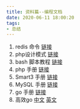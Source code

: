 ```yaml
---
title: 资料篇--编程文档
date: 2020-06-11 18:00:20
tags:
- 总结
---
```


1. redis 命令 [链接](https://redis.readthedocs.io/en/2.4/index.html)
2. php设计模式 [链接](https://hulin.gitbook.io/design-patterns-by-php/)
3. bash 脚本教程 [链接](https://wangdoc.com/bash/index.html)
4. php 手册 [链接](https://www.php.net/manual/zh/index.php)
5. Smart3 手册 [链接](https://www.smarty.net/docs/zh_CN/)
6. MySQL 手册 [链接](https://dev.mysql.com/doc/)
7. go 手册 [链接](https://go-zh.org/)
8. 高效go [中文](https://learnku.com/docs/effective-go/2020)  [英文](https://golang.org/doc/effective_go.html#introduction)